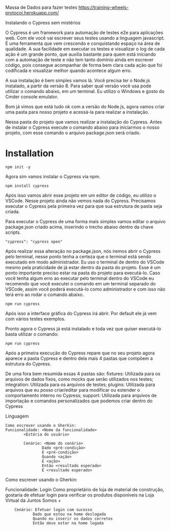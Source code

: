 Massa de Dados para fazer testes
https://training-wheels-protocol.herokuapp.com/ 



Instalando o Cypress sem mistérios

O Cypress é um framework para automação de testes e2e para aplicações web. Com ele você vai escrever seus testes usando a linguagem javascript. É uma ferramenta que vem crescendo e conquistando espaço na área de qualidade.
A sua facilidade em executar os testes e visualizar o log de cada ação é um grande ponto, que auxilia bastante para quem está iniciando com a automação de teste e não tem tanto domínio ainda em escrever código, pois consegue acompanhar de forma bem clara cada ação que foi codificada e visualizar melhor quando acontece algum erro.

A sua instalação é bem simples vamos lá. Você precisa ter o Node.js instalado, a partir da versão 8. Para saber qual versão você usa pode utilizar o comando abaixo, em um terminal. Eu utilizo o Windows e gosto do Cmder console emulator.

Bom já vimos que está tudo ok com a versão do Node.js, agora vamos criar uma pasta para nosso projeto e acessá-la para realizar a instalação.

Nessa pasta do projeto que vamos realizar a instalação do Cypress. Antes de instalar o Cypress execute o comando abaixo para iniciarmos o nosso projeto, com esse comando o arquivo package.json será criado.

# Installation

```
npm init -y
```

Agora sim vamos instalar o Cypress via npm.

```
npm install cypress
```

Após isso vamos abrir esse projeto em um editor de código, eu utilizo o VSCode.
Nesse projeto ainda não vemos nada do Cypress. Precisamos executar o Cypress pela primeira vez para que sua estrutura de pasta seja criada.

Para executar o Cypress de uma forma mais simples vamos editar o arquivo package.json criado acima, inserindo o trecho abaixo dentro da chave scripts.

```
"cypress": "cypress open"
```
Após realizar essa alteração no package.json, nós iremos abrir o Cypress pelo terminal, nesse ponto tenha a certeza que o terminal está sendo executado em modo administrador. Eu uso o terminal de dentro do VSCode mesmo pela praticidade de já estar dentro da pasta do projeto. Esse é um ponto importante preciso estar na pasta do projeto para executá-lo.
Caso você tenha algum erro ao executar pelo terminal dentro do VSCode eu recomendo que você executei o comando em um terminal separado do VSCode, assim você poderá executá-lo como administrador e com isso não terá erro ao rodar o comando abaixo.

```
npm run cypress
```
Após isso a interface gráfica do Cypress irá abrir. Por default ele já vem com vários testes exemplos.

Pronto agora o Cypress já está instalado e toda vez que quiser executá-lo basta utilizar o comando: 

```
npm run cypress
```
Após a primeira execução do Cypress repare que no seu projeto agora aparece a pasta Cypress e dentro dela mais 4 pastas que compõem a estrutura do Cypress.


De uma fora bem resumida essas 4 pastas são:
fixtures: Utilizada para os arquivos de dados fixos, como mocks que serão utilizados nos testes;
integration: Utilizada para os arquivos de testes;
plugins: Utilizada para arquivos que eu posso criar/editar para modificar ou estender o comportamento interno no Cypress;
support: Utilizada para arquivos de importação e comandos personalizados que podemos criar dentro do Cypress

Linguagem

```
Como escrever usando o Gherkin:
Funcionalidade: <Nome da funcionalidade>
        <Estória do usuário>

        Cenário: <Nome do cenário>
                Dado <pré-condição>
                E <pré-condição>
                Quando <ação>
                E <ação>
                Então <resultado esperado>
                E <resultado esperado>

```
Como escrever usando o Gherkin:

Funcionalidade: Login
        Como proprietário de loja de material de construção, gostaria de efetuar login para verificar os produtos disponíveis na Loja Virtual da Juntos Somos +

        Cenário: Efetuar login com sucesso
                Dado que estou na home deslogada
                Quando eu inserir os dados corretos
                Então devo estar na home logada